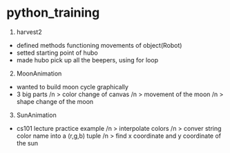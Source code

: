 # python_training

1. harvest2
  - defined methods functioning movements of object(Robot)
  - setted starting point of hubo
  - made hubo pick up all the beepers, using for loop

2. MoonAnimation
  - wanted to build moon cycle graphically
  - 3 big parts 
  /n > color change of canvas
  /n > movement of the moon
  /n > shape change of the moon

3. SunAnimation
  - cs101 lecture practice example
  /n > interpolate colors
  /n > conver string color name into a (r,g,b) tuple
  /n > find x coordinate and y coordinate of the sun

